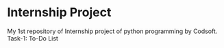 # Internship Project
My 1st repository of Internship project of python programming by Codsoft.
Task-1: To-Do List
